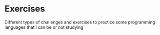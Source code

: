 # Exercises

Different types of challenges and exercises to practice some programming languages that i can be or not studying
